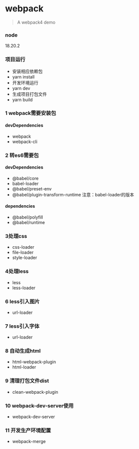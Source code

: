 # webpack
> A webpack4 demo

### node
18.20.2

### 项目运行
- 安装相应依赖包
- yarn install
- 开发环境运行
- yarn dev
- 生成项目打包文件
- yarn build

### 1 webpack需要安装包
#### devDependencies
-	webpack
-	webpack-cli

### 2 转es6需要包
#### devDependencies
-	@babel/core
-	babel-loader
- @babel/preset-env
- @babel/plugin-transform-runtime
注意：babel-loader的版本
#### dependencies
-  @babel/polyfill
-  @babel/runtime


### 3处理css
-	css-loader
-	file-loader
-	style-loader

### 4处理less
-	less
-	less-loader

### 6 less引入图片
- url-loader

### 7 less引入字体
- url-loader

### 8 自动生成html
- html-webpack-plugin
- html-loader

### 9 清理打包文件dist
- clean-webpack-plugin

### 10 webpack-dev-server使用
- webpack-dev-server

### 11 开发生产环境配置
- webpack-merge



